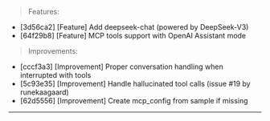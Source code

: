 > Features:
- [3d56ca2] [Feature] Add deepseek-chat (powered by DeepSeek-V3)
- [64f29b8] [Feature] MCP tools support with OpenAI Assistant mode

> Improvements:
- [cccf3a3] [Improvement] Proper conversation handling when interrupted with tools
- [5c93e35] [Improvement] Handle hallucinated tool calls (issue #19 by runekaagaard)
- [62d5556] [Improvement] Create mcp_config from sample if missing


---
